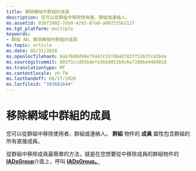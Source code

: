 ```yaml
---
title: 移除網域中群組的成員
description: 您可以從群組中移除使用者、群組或連絡人。
ms.assetid: 036f2882-7da9-4293-87a0-a087235b212f
ms.tgt_platform: multiple
keywords:
- 群組 AD，移除網域中群組的成員
ms.topic: article
ms.date: 05/31/2018
ms.openlocfilehash: 6ab7600d98e75447c55fd84d783ff5263fc63bde
ms.sourcegitcommit: 803f3ccd65bdefe36bd851b9c6e7280be9489016
ms.translationtype: MT
ms.contentlocale: zh-TW
ms.lasthandoff: 08/17/2020
ms.locfileid: "103681644"
---
```

# <a name="removing-members-from-groups-in-a-domain"></a>移除網域中群組的成員

您可以從群組中移除使用者、群組或連絡人。 **群組** 物件的 **成員** 屬性包含群組的所有直接成員。

從群組中移除成員最簡單的方法，就是在您想要從中移除成員的群組物件的 [**IADsGroup**](/windows/desktop/api/iads/nn-iads-iadsgroup)介面上，呼叫 [**IADsGroup。**](/windows/desktop/api/iads/nf-iads-iadsgroup-remove)

 

 